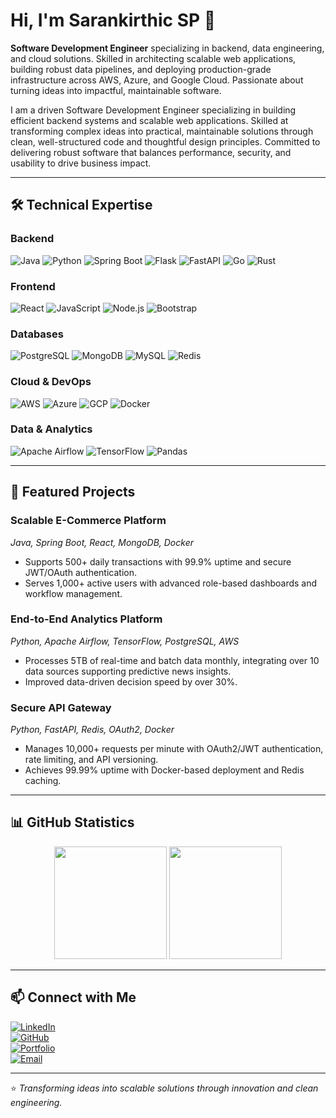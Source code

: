 # Hi, I'm Sarankirthic SP 👋  
**Software Development Engineer** specializing in backend, data engineering, and cloud solutions. Skilled in 
architecting scalable web applications, building robust data pipelines, and deploying production-grade infrastructure 
across AWS, Azure, and Google Cloud. Passionate about turning ideas into impactful, maintainable software.

I am a driven Software Development Engineer specializing in building efficient backend systems and scalable web 
applications. Skilled at transforming complex ideas into practical, maintainable solutions through clean, 
well-structured code and thoughtful design principles. Committed to delivering robust software that balances 
performance, security, and usability to drive business impact.

---

## 🛠️ Technical Expertise

### Backend  
![Java](https://img.shields.io/badge/Java-ED8B00?style=for-the-badge&logo=java&logoColor=white) ![Python](https://img.shields.io/badge/Python-3776AB?style=for-the-badge&logo=python&logoColor=white) ![Spring Boot](https://img.shields.io/badge/Spring_Boot-6DB33F?style=for-the-badge&logo=spring-boot&logoColor=white) ![Flask](https://img.shields.io/badge/Flask-000000?style=for-the-badge&logo=flask&logoColor=white) ![FastAPI](https://img.shields.io/badge/FastAPI-009688?style=for-the-badge&logo=fastapi&logoColor=white) ![Go](https://img.shields.io/badge/Go-00ADD8?style=for-the-badge&logo=go&logoColor=white) ![Rust](https://img.shields.io/badge/Rust-000000?style=for-the-badge&logo=rust&logoColor=white)  

### Frontend  
![React](https://img.shields.io/badge/React-20232A?style=for-the-badge&logo=react&logoColor=61DAFB) ![JavaScript](https://img.shields.io/badge/JavaScript-F7DF1E?style=for-the-badge&logo=javascript&logoColor=black) ![Node.js](https://img.shields.io/badge/Node.js-43853D?style=for-the-badge&logo=node.js&logoColor=white) ![Bootstrap](https://img.shields.io/badge/Bootstrap-563D7C?style=for-the-badge&logo=bootstrap&logoColor=white)  

### Databases  
![PostgreSQL](https://img.shields.io/badge/PostgreSQL-316192?style=for-the-badge&logo=postgresql&logoColor=white) ![MongoDB](https://img.shields.io/badge/MongoDB-4EA94B?style=for-the-badge&logo=mongodb&logoColor=white) ![MySQL](https://img.shields.io/badge/MySQL-00000F?style=for-the-badge&logo=mysql&logoColor=white) ![Redis](https://img.shields.io/badge/Redis-DC382D?style=for-the-badge&logo=redis&logoColor=white)  

### Cloud & DevOps  
![AWS](https://img.shields.io/badge/AWS-232F3E?style=for-the-badge&logo=amazon-aws&logoColor=white) ![Azure](https://img.shields.io/badge/Azure-0078D4?style=for-the-badge&logo=microsoft-azure&logoColor=white) ![GCP](https://img.shields.io/badge/GCP-4285F4?style=for-the-badge&logo=google-cloud&logoColor=white) ![Docker](https://img.shields.io/badge/Docker-2496ED?style=for-the-badge&logo=docker&logoColor=white)  

### Data & Analytics  
![Apache Airflow](https://img.shields.io/badge/Apache_Airflow-017CEE?style=for-the-badge&logo=apache-airflow&logoColor=white) ![TensorFlow](https://img.shields.io/badge/TensorFlow-FF6F00?style=for-the-badge&logo=tensorflow&logoColor=white) ![Pandas](https://img.shields.io/badge/Pandas-150458?style=for-the-badge&logo=pandas&logoColor=white)  

---

## 🚀 Featured Projects  

### Scalable E-Commerce Platform  
*Java, Spring Boot, React, MongoDB, Docker*  
- Supports 500+ daily transactions with 99.9% uptime and secure JWT/OAuth authentication.  
- Serves 1,000+ active users with advanced role-based dashboards and workflow management.

### End-to-End Analytics Platform  
*Python, Apache Airflow, TensorFlow, PostgreSQL, AWS*  
- Processes 5TB of real-time and batch data monthly, integrating over 10 data sources supporting predictive news insights.  
- Improved data-driven decision speed by over 30%.

### Secure API Gateway  
*Python, FastAPI, Redis, OAuth2, Docker*  
- Manages 10,000+ requests per minute with OAuth2/JWT authentication, rate limiting, and API versioning.  
- Achieves 99.99% uptime with Docker-based deployment and Redis caching.

---

## 📊 GitHub Statistics

<div align="center">  
  <img height="180em" src="https://github-readme-stats.vercel.app/api?username=sarankirthic&show_icons=true&theme=dark&include_all_commits=true&count_private=true" /> <img height="180em" src="https://github-readme-stats.vercel.app/api/top-langs/?username=sarankirthic&layout=compact&theme=dark" />  
</div>

---

## 📫 Connect with Me  

[![LinkedIn](https://img.shields.io/badge/LinkedIn-0077B5?style=for-the-badge&logo=linkedin&logoColor=white)](https://linkedin.com/in/sarankirthic-sp)  
[![GitHub](https://img.shields.io/badge/GitHub-100000?style=for-the-badge&logo=github&logoColor=white)](https://github.com/sarankirthic)  
[![Portfolio](https://img.shields.io/badge/Portfolio-FF5722?style=for-the-badge&logo=google-chrome&logoColor=white)](https://sarankirthic.net)  
[![Email](https://img.shields.io/badge/Email-D14836?style=for-the-badge&logo=gmail&logoColor=white)](mailto:sarankirthic@gmail.com)  

---

⭐️ *Transforming ideas into scalable solutions through innovation and clean engineering.*
